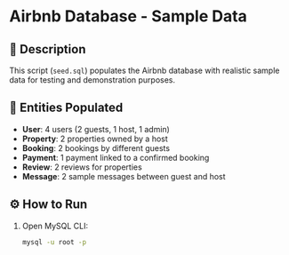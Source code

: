 # Airbnb Database - Sample Data

## 📘 Description
This script (`seed.sql`) populates the Airbnb database with realistic sample data for testing and demonstration purposes.

## 📂 Entities Populated
- **User**: 4 users (2 guests, 1 host, 1 admin)
- **Property**: 2 properties owned by a host
- **Booking**: 2 bookings by different guests
- **Payment**: 1 payment linked to a confirmed booking
- **Review**: 2 reviews for properties
- **Message**: 2 sample messages between guest and host

## ⚙️ How to Run
1. Open MySQL CLI:
   ```bash
   mysql -u root -p
